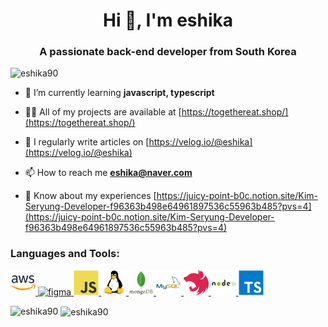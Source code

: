 <h1 align="center">Hi 👋, I'm eshika</h1>
<h3 align="center">A passionate back-end developer from South Korea</h3>

<p align="left"> <img src="https://komarev.com/ghpvc/?username=eshika90&label=Profile%20views&color=0e75b6&style=flat" alt="eshika90" /> </p>

- 🌱 I’m currently learning **javascript, typescript**

- 👨‍💻 All of my projects are available at [https://togethereat.shop/](https://togethereat.shop/)

- 📝 I regularly write articles on [https://velog.io/@eshika](https://velog.io/@eshika)

- 📫 How to reach me **eshika@naver.com**

- 📄 Know about my experiences [https://juicy-point-b0c.notion.site/Kim-Seryung-Developer-f96363b498e64961897536c55963b485?pvs=4](https://juicy-point-b0c.notion.site/Kim-Seryung-Developer-f96363b498e64961897536c55963b485?pvs=4)

<p align="left">
</p>

<h3 align="left">Languages and Tools:</h3>
<p align="left"> <a href="https://aws.amazon.com" target="_blank" rel="noreferrer"> <img src="https://raw.githubusercontent.com/devicons/devicon/master/icons/amazonwebservices/amazonwebservices-original-wordmark.svg" alt="aws" width="40" height="40"/> </a> <a href="https://www.figma.com/" target="_blank" rel="noreferrer"> <img src="https://www.vectorlogo.zone/logos/figma/figma-icon.svg" alt="figma" width="40" height="40"/> </a> <a href="https://developer.mozilla.org/en-US/docs/Web/JavaScript" target="_blank" rel="noreferrer"> <img src="https://raw.githubusercontent.com/devicons/devicon/master/icons/javascript/javascript-original.svg" alt="javascript" width="40" height="40"/> </a> <a href="https://www.linux.org/" target="_blank" rel="noreferrer"> <img src="https://raw.githubusercontent.com/devicons/devicon/master/icons/linux/linux-original.svg" alt="linux" width="40" height="40"/> </a> <a href="https://www.mongodb.com/" target="_blank" rel="noreferrer"> <img src="https://raw.githubusercontent.com/devicons/devicon/master/icons/mongodb/mongodb-original-wordmark.svg" alt="mongodb" width="40" height="40"/> </a> <a href="https://www.mysql.com/" target="_blank" rel="noreferrer"> <img src="https://raw.githubusercontent.com/devicons/devicon/master/icons/mysql/mysql-original-wordmark.svg" alt="mysql" width="40" height="40"/> </a> <a href="https://nestjs.com/" target="_blank" rel="noreferrer"> <img src="https://raw.githubusercontent.com/devicons/devicon/master/icons/nestjs/nestjs-plain.svg" alt="nestjs" width="40" height="40"/> </a> <a href="https://nodejs.org" target="_blank" rel="noreferrer"> <img src="https://raw.githubusercontent.com/devicons/devicon/master/icons/nodejs/nodejs-original-wordmark.svg" alt="nodejs" width="40" height="40"/> </a> <a href="https://www.typescriptlang.org/" target="_blank" rel="noreferrer"> <img src="https://raw.githubusercontent.com/devicons/devicon/master/icons/typescript/typescript-original.svg" alt="typescript" width="40" height="40"/> </a> </p>

<p><img align="left" src="https://github-readme-stats.vercel.app/api/top-langs?username=eshika90&show_icons=true&locale=en&layout=compact" alt="eshika90" /></p>

<p>&nbsp;<img align="center" src="https://github-readme-stats.vercel.app/api?username=eshika90&show_icons=true&locale=en" alt="eshika90" /></p>
